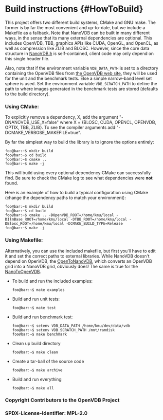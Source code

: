 # Build instructions {#HowToBuild}

This project offers two different build systems, CMake and GNU make. The former is by far the most convenient and up-to-date, but we include a Makefile as a fallback. Note that NanoVDB can be built in many different ways, in the sense that its many external dependencies are optional. This includes OpenVDB, TBB, graphics APIs like CUDA, OpenGL, and OpenCL, as well as compression like ZLIB and BLOSC.
However, since the core data structure in [NanoVDB.h](../include/nanovdb/NanoVDB.h) is self-contained, client code may only depend on this single header file. 

Also, note that if the environment variable `VDB_DATA_PATH` is set to a directory containing the OpenVDB files from [the OpenVDB web site](http://www.openvdb.org/download), they will be used for the unit and the benchmark tests. Else a simple narrow-band level set sphere is used. Set the environment variable `VDB_SCRATCH_PATH` to define the path to where images generated in the benchmark tests are stored (defaults to the build directory).

### Using CMake:

To explicitly remove a dependency, X, add the argument "-DNANOVDB_USE_X=false" where X = {BLOSC, CUDA, OPENCL, OPENVDB, OPTIX, TBB, ZLIB}. 
To see the compiler arguments add "-DCMAKE_VERBOSE_MAKEFILE=true".

By far the simplest way to build the library is to ignore the options entirely:
  ```console
  foo@bar:~$ mkdir build
  foo@bar:~$ cd build
  foo@bar:~$ cmake ..
  foo@bar:~$ make -j
  ```
This will build using every optional dependency CMake can successfully find. Be sure to check the CMake log to see what dependencies were **not** found.

Here is an example of how to build a typical configuration using CMake (change the dependency paths to match your environment):
  ```console
  foo@bar:~$ mkdir build
  foo@bar:~$ cd build
  foo@bar:~$ cmake .. -DOpenVDB_ROOT=/home/kmu/local -DIlmBase_ROOT=/home/kmu/local -DTBB_ROOT=/home/kmu/local -DBlosc_ROOT=/home/kmu/local -DCMAKE_BUILD_TYPE=Release
  foo@bar:~$ make -j
  ```

### Using Makefile:

Alternatively, you can use the included makefile, but first you'll have to edit it and set the correct paths to external libraries. While NanoVDB doesn't depend on OpenVDB, the [OpenToNanoVDB](../include/nanovdb/util/OpenToNanoVDB.h), which converts an OpenVDB grid into a NanoVDB grid, obviously does! The same is true for the [NanoToOpenVDB](../include/nanovdb/util/NanoToOpenVDB.h).

* To build and run the included examples:

  ```console
  foo@bar:~$ make examples
  ```

* Build and run unit tests:

  ```console
  foo@bar:~$ make test
  ```

* Build and run benchmark test:

  ```console
  foo@bar:~$ setenv VDB_DATA_PATH /home/kmu/dev/data/vdb
  foo@bar:~$ setenv VDB_SCRATCH_PATH /mnt/ramdisk
  foo@bar:~$ make benchmark
  ```

* Clean up build directory
 
  ```console
  foo@bar:~$ make clean
  ```

* Create a tar-ball of the source code
 
  ```console
  foo@bar:~$ make archive
  ```

* Build and run everything
 
  ```console
  foo@bar:~$ make all
  ```

### Copyright Contributors to the OpenVDB Project
### SPDX-License-Identifier: MPL-2.0